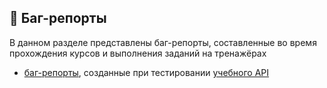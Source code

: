 ## :lady_beetle: Баг-репорты

В данном разделе представлены баг-репорты, составленные во время прохождения курсов и выполнения заданий на тренажёрах

- [баг-репорты](https://docs.google.com/spreadsheets/d/1A6wfg81Zt_zzpxmRd97NyGfFdWnH54xEaW5OBwu1tFc/edit?usp=sharing), созданные при тестировании [учебного API](https://restapi.tech/)
